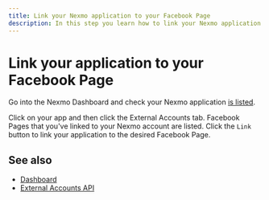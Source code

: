 ```yaml
---
title: Link your Nexmo application to your Facebook Page
description: In this step you learn how to link your Nexmo application to a Facebook Page. A Nexmo Messages and Dispatch application can be linked to any number of external accounts, where an external account could be of type `messenger`, `viber_service_msg` or `whatsapp`. Linking of a Nexmo application can be achieved through the Dashboard or the External Accounts API. This step uses the Dashboard to implement the link.
---
```


# Link your application to your Facebook Page

Go into the Nexmo Dashboard and check your Nexmo application [is listed](https://dashboard.nexmo.com/messages/applications).

Click on your app and then click the External Accounts tab. Facebook Pages that you've linked to your Nexmo account are listed. Click the `Link` button to link your application to the desired Facebook Page.

## See also

* [Dashboard](https://dashboard.nexmo.com/messages/applications)
* [External Accounts API](https://developer.nexmo.com/api/external-accounts)
